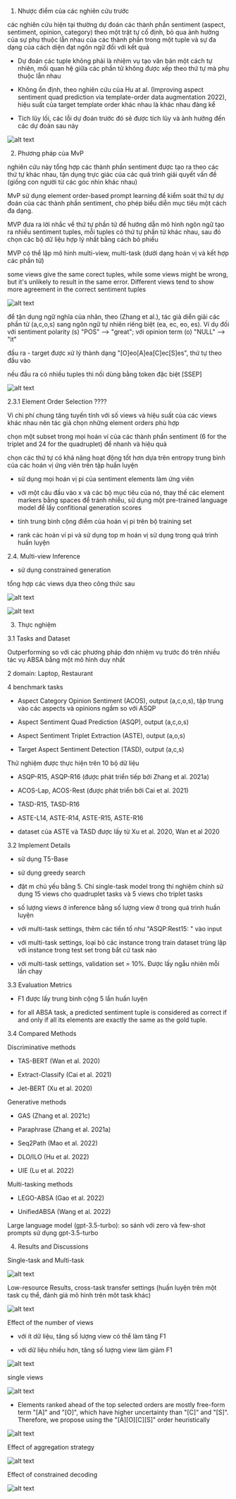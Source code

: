 1. Nhược điểm của các nghiên cứu trước

các nghiên cứu hiện tại thường dự đoán các thành phần sentiment (aspect, sentiment, opinion, category) theo một trật tự cố định, bỏ qua ảnh hưởng của sự phụ thuộc lẫn nhau của các thành phần trong một tuple và sự đa dạng của cách diện đạt ngôn ngữ đối với kết quả

- Dự đoán các tuple không phải là nhiệm vụ tạo văn bản một cách tự nhiên, mối quan hệ giữa các phần tử không được xếp theo thứ tự mà phụ thuộc lẫn nhau

- Không ổn định, theo nghiên cứu của Hu at al. (Improving aspect sentiment quad prediction via template-order data augmentation 2022), hiệu suất của target template order khác nhau là khác nhau đáng kể

- Tích lũy lối, các lỗi dự đoán trước đó sẽ được tích lũy và ảnh hưởng đến các dự đoán sau này

![alt text](image.png)

2. Phương pháp của MvP

nghiên cứu này tổng hợp các thành phần sentiment được tạo ra theo các thứ tự khác nhau, tận dụng trực giác của các quá trình giải quyết vấn đề (giống con người từ các góc nhìn khác nhau)

MvP sử dụng element order-based prompt learning để kiểm soát thứ tự dự đoán của các thành phần sentiment, cho phép biểu diễn mục tiêu một cách đa dạng.

MVP đưa ra lời nhắc về thứ tự phần tử để hướng dẫn mô hình ngôn ngữ tạo ra nhiều sentiment tuples, mỗi tuples có thứ tự phần tử khác nhau, sau đó chọn các bộ dữ liệu hợp lý nhất bằng cách bỏ phiếu

MVP có thể lập mô hình multi-view, multi-task (dưới dạng hoán vị và kết hợp các phần tử)

some views give the same corect tuples, while some views might be wrong, but it's unlikely to result in the same error. Different views tend to show more agreement in the correct sentiment tuples

![alt text](image-1.png)

để tận dụng ngữ nghĩa của nhãn, theo (Zhang et al.), tác giả diễn giải các phần tử  (a,c,o,s) sang ngôn ngữ tự nhiên riêng biệt (ea, ec, eo, es). Ví dụ đối với sentiment polarity (s) "POS" --> "great"; với opinion term (o) "NULL" --> "it"

đầu ra - target được xử lý thành dạng "[O]eo[A]ea[C]ec[S]es", thứ tự theo đầu vào

nếu đầu ra có nhiều tuples thì nối dùng bằng token đặc biệt [SSEP]

![alt text](image-2.png)

2.3.1 Element Order Selection ????

Vì chi phí chung tăng tuyến tính với số views và hiệu suất của các views khác nhau nên tác giả chọn những element orders phù hợp

chọn một subset trong mọi hoán ví của các thành phần sentiment (6 for the triplet and 24 for the quadruplet) để nhanh và hiệu quả

chọn các thứ tự có khả năng hoạt động tốt hơn dựa trên entropy trung bình của các hoán vị ứng viên trên tập huấn luyện

- sử dụng mọi hoán vị pi của sentiment elements làm ứng viên

- với một câu đầu vào x và các bộ mục tiêu của nó, thay thế các element markers bằng spaces để tránh nhiễu, sử dụng một pre-trained language model để lấy confitional generation scores

- tính trung bình cộng điểm của hoán vị pi trên bộ training set

- rank các hoán ví pi và sử dụng top m hoán vị sử dụng trong quá trình huấn luyện

2.4. Multi-view Inference

- sử dụng constrained generation

tổng hợp các views dựa theo công thức sau

![alt text](image-3.png)

![alt text](image-5.png)

3. Thực nghiệm

3.1 Tasks and Dataset

Outperforming so với các phương pháp đơn nhiệm vụ trước đó trên nhiều tác vụ ABSA bằng một mô hình duy nhất

2 domain: Laptop, Restaurant

4 benchmark tasks

- Aspect Category Opinion Sentiment (ACOS), output (a,c,o,s), tập trung vào các aspects và opinions ngầm so với ASQP 

- Aspect Sentiment Quad Prediction  (ASQP), output (a,c,o,s)

- Aspect Sentiment Triplet Extraction (ASTE), output (a,o,s)

- Target Aspect Sentiment Detection (TASD), output (a,c,s)

Thử nghiệm được thực hiện trên 10 bộ dữ liệu

- ASQP-R15, ASQP-R16 (được phát triển tiếp bởi Zhang et al. 2021a)

- ACOS-Lap, ACOS-Rest (được phát triển bởi Cai et al. 2021)

- TASD-R15, TASD-R16

- ASTE-L14, ASTE-R14, ASTE-R15, ASTE-R16

- dataset của ASTE và TASD được lấy từ Xu et al. 2020, Wan et al 2020

3.2 Implement Details

- sử dụng T5-Base

- sử dụng greedy search

- đặt m chủ yếu bằng 5. Chỉ single-task model trong thí nghiệm chính sử dụng 15 views cho quadruplet tasks và 5 views cho triplet tasks

- số lượng views ở inference bằng số lượng view ở trong quá trình huấn luyện

- với multi-task settings, thêm các tiền tố như "ASQP:Rest15: " vào input

- với multi-task settings, loại bỏ các instance trong train dataset trùng lặp với instance trong test set trong bắt cứ task nào

- với multi-task settings, validation set = 10%. Được lấy ngẫu nhiên mỗi lần chạy

3.3 Evaluation Metrics

- F1 được lấy trung bình cộng 5 lần huấn luyện

- for all ABSA task, a predicted sentiment tuple is considered as correct if and only if all its elements are exactly the same as the gold tuple.

3.4 Compared Methods

Discriminative methods

- TAS-BERT (Wan et al. 2020)

- Extract-Classify (Cai et al. 2021)

- Jet-BERT (Xu et al. 2020)

Generative methods

- GAS (Zhang et al. 2021c)

- Paraphrase (Zhang et al. 2021a)

- Seq2Path (Mao et al. 2022)

- DLO/ILO (Hu et al. 2022)

- UIE (Lu et al. 2022)

Multi-tasking methods

- LEGO-ABSA (Gao et al. 2022)

- UnifiedABSA (Wang et al.  2022)

Large language model (gpt-3.5-turbo): so sánh với zero và few-shot prompts sử dụng gpt-3.5-turbo

4. Results and Discussions

Single-task and Multi-task

![alt text](image-4.png)

Low-resource Results, cross-task transfer settings (huấn luyện trên một task cụ thể, đánh giá mô hình trên môt task khác)

![alt text](image-7.png)

Effect of the number of views

- với ít dữ liệu, tăng số lượng view có thể làm tăng F1

- với dữ liệu nhiều hơn, tăng số lượng view làm giảm F1

![alt text](image-6.png)

single views

![alt text](image-8.png)

- Elements ranked ahead of the top selected orders are mostly free-form term "[A]" and "[O]", which have higher uncertainty than "[C]" and "[S]". Therefore, we propose using the "[A][O][C][S]" order heuristically

![alt text](image-9.png)

Effect of aggregation strategy

![alt text](image-8.png)

Effect of constrained decoding

![alt text](image-8.png)







